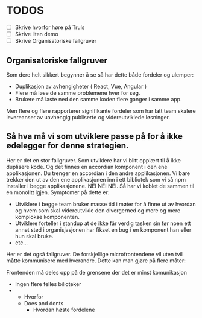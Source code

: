 # TODOS

- [ ] Skrive hvorfor høre på Truls
- [ ] Skrive liten demo
- [ ] Skrive Organisatoriske fallgruver

## Organisatoriske fallgruver

Som dere helt sikkert begynner å se så har dette både fordeler og ulemper:

- Duplikasjon av avhengigheter ( React, Vue, Angular )
- Flere må løse de samme problemene hver for seg.
- Brukere må laste ned den samme koden flere ganger i samme app.

Men flere og flere rapporterer signifikante fordeler som har latt team skalere levereanser av uavhengig publiserte og videreutviklede løsninger.

## Så hva må vi som utviklere passe på for å ikke ødelegger for denne strategien.

Her er det en stor fallgruver. Som utviklere har vi blitt opplært til å ikke duplisere kode. Og det finnes en accordian komponent i den ene applikasjonen. Du trenger en accordian i den andre applikasjonen. Vi bare trekker den ut av den ene applikasjonen inn i ett bibliotek som vi så npm installer i begge applikasjonene. NEI NEI NEI. Så har vi koblet de sammen til en monolitt igjen. Symptomer på dette er:

- Utviklere i begge team bruker masse tid i møter for å finne ut av hvordan og hvem som skal videreutvikle den divergerned og mere og mere komplokse komponenten.
- Utviklere forteller i standup at de ikke får verdig tasken sin før noen ett annet sted i organisjasjonen har fikset en bug i en komponent han eller hun skal bruke.
- etc...

Her er det også fallgruver. De forskjellige microfrontendene vil uten tvil måtte kommunisere med hverandre. Dette kan man gjøre på flere måter:

Frontenden må deles opp på de grensene der det er minst komunikasjon

- Ingen flere felles bilioteker
- - Hvorfor
  - Does and donts
    - Hvordan høste fordelene
